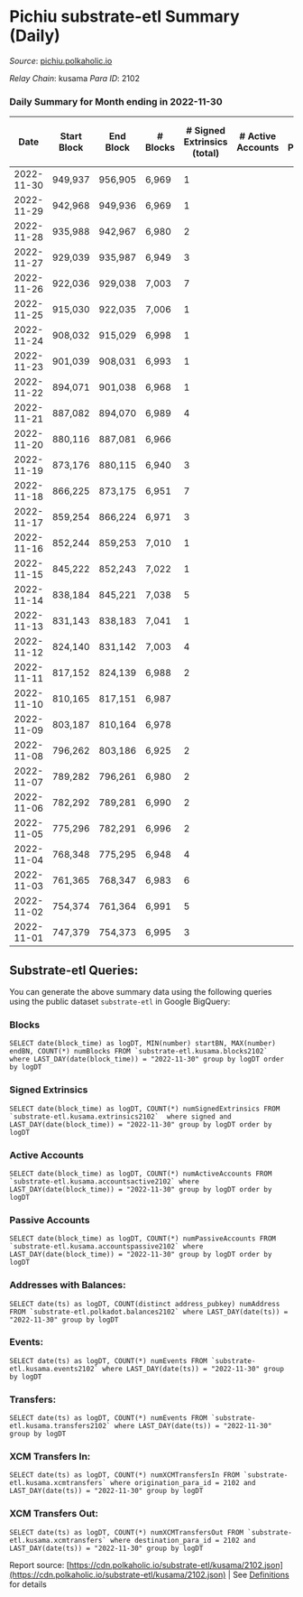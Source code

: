 # Pichiu substrate-etl Summary (Daily)

_Source_: [pichiu.polkaholic.io](https://pichiu.polkaholic.io)

*Relay Chain*: kusama
*Para ID*: 2102



### Daily Summary for Month ending in 2022-11-30


| Date | Start Block | End Block | # Blocks | # Signed Extrinsics (total) | # Active Accounts | # Passive | # New | # Addresses with Balances | # Events | # Transfers | # XCM Transfers In | # XCM Transfers Out | Issues | 
| ---- | ----------- | --------- | -------- | --------------------------- | ----------------- | --------- | ----- | ------------------------- | -------- | ----------- | ------------------ | ------------------- | ------ |
| 2022-11-30 | 949,937 | 956,905 | 6,969 | 1 |  |  |  | 1,123 | 13,946 |   |   |   |  |
| 2022-11-29 | 942,968 | 949,936 | 6,969 | 1 |  |  |  |  | 13,946 |   |   |   |  |
| 2022-11-28 | 935,988 | 942,967 | 6,980 | 2 |  |  |  | 1,123 | 13,972 |   |   |   |  |
| 2022-11-27 | 929,039 | 935,987 | 6,949 | 3 |  |  |  | 1,123 | 13,915 | 1  |   |   |  |
| 2022-11-26 | 922,036 | 929,038 | 7,003 | 7 |  |  |  | 1,122 | 14,119 | 24  |   |   |  |
| 2022-11-25 | 915,030 | 922,035 | 7,006 | 1 |  |  |  | 1,112 | 14,020 |   |   |   |  |
| 2022-11-24 | 908,032 | 915,029 | 6,998 | 1 |  |  |  |  | 14,004 |   |   |   |  |
| 2022-11-23 | 901,039 | 908,031 | 6,993 | 1 |  |  |  | 1,112 | 13,996 |   |   |   |  |
| 2022-11-22 | 894,071 | 901,038 | 6,968 | 1 |  |  |  |  | 13,944 |   |   |   |  |
| 2022-11-21 | 887,082 | 894,070 | 6,989 | 4 |  |  |  | 1,112 | 13,998 |   |   |   |  |
| 2022-11-20 | 880,116 | 887,081 | 6,966 |  |  |  |  | 1,112 | 13,936 |   |   |   |  |
| 2022-11-19 | 873,176 | 880,115 | 6,940 | 3 |  |  |  |  | 13,895 |   |   |   |  |
| 2022-11-18 | 866,225 | 873,175 | 6,951 | 7 |  |  |  |  | 13,934 |   |   |   |  |
| 2022-11-17 | 859,254 | 866,224 | 6,971 | 3 |  |  |  | 1,112 | 13,958 |   |   |   |  |
| 2022-11-16 | 852,244 | 859,253 | 7,010 | 1 |  |  |  |  | 14,030 |   |   |   |  |
| 2022-11-15 | 845,222 | 852,243 | 7,022 | 1 |  |  |  | 1,112 | 14,052 |   |   |   |  |
| 2022-11-14 | 838,184 | 845,221 | 7,038 | 5 |  |  |  | 1,112 | 14,104 | 2  |   |   |  |
| 2022-11-13 | 831,143 | 838,183 | 7,041 | 1 |  |  |  | 1,110 | 14,090 |   |   |   |  |
| 2022-11-12 | 824,140 | 831,142 | 7,003 | 4 |  |  |  |  | 14,031 | 1  | 1  |   |  |
| 2022-11-11 | 817,152 | 824,139 | 6,988 | 2 |  |  |  |  | 13,988 |   |   |   |  |
| 2022-11-10 | 810,165 | 817,151 | 6,987 |  |  |  |  |  | 13,980 |   |   |   |  |
| 2022-11-09 | 803,187 | 810,164 | 6,978 |  |  |  |  |  | 13,962 |   |   |   |  |
| 2022-11-08 | 796,262 | 803,186 | 6,925 | 2 |  |  |  | 1,110 | 13,862 |   |   |   |  |
| 2022-11-07 | 789,282 | 796,261 | 6,980 | 2 |  |  |  | 1,110 | 13,972 |   |   |   |  |
| 2022-11-06 | 782,292 | 789,281 | 6,990 | 2 |  |  |  |  | 13,992 |   |   |   |  |
| 2022-11-05 | 775,296 | 782,291 | 6,996 | 2 |  |  |  |  | 14,004 |   |   |   |  |
| 2022-11-04 | 768,348 | 775,295 | 6,948 | 4 |  |  |  | 1,110 | 13,918 | 1  |   |   |  |
| 2022-11-03 | 761,365 | 768,347 | 6,983 | 6 |  |  |  | 1,109 | 13,994 | 3  |   |   |  |
| 2022-11-02 | 754,374 | 761,364 | 6,991 | 5 |  |  |  | 1,109 | 14,006 |   |   |   |  |
| 2022-11-01 | 747,379 | 754,373 | 6,995 | 3 |  |  |  |  | 14,006 | 1  |   |   |  |

## Substrate-etl Queries:
You can generate the above summary data using the following queries using the public dataset `substrate-etl` in Google BigQuery:


### Blocks
```
SELECT date(block_time) as logDT, MIN(number) startBN, MAX(number) endBN, COUNT(*) numBlocks FROM `substrate-etl.kusama.blocks2102`  where LAST_DAY(date(block_time)) = "2022-11-30" group by logDT order by logDT
```


### Signed Extrinsics
```
SELECT date(block_time) as logDT, COUNT(*) numSignedExtrinsics FROM `substrate-etl.kusama.extrinsics2102`  where signed and LAST_DAY(date(block_time)) = "2022-11-30" group by logDT order by logDT
```


### Active Accounts
```
SELECT date(block_time) as logDT, COUNT(*) numActiveAccounts FROM `substrate-etl.kusama.accountsactive2102` where LAST_DAY(date(block_time)) = "2022-11-30" group by logDT order by logDT
```


### Passive Accounts
```
SELECT date(block_time) as logDT, COUNT(*) numPassiveAccounts FROM `substrate-etl.kusama.accountspassive2102` where LAST_DAY(date(block_time)) = "2022-11-30" group by logDT order by logDT
```


### Addresses with Balances:
```
SELECT date(ts) as logDT, COUNT(distinct address_pubkey) numAddress FROM `substrate-etl.polkadot.balances2102` where LAST_DAY(date(ts)) = "2022-11-30" group by logDT
```


### Events:
```
SELECT date(ts) as logDT, COUNT(*) numEvents FROM `substrate-etl.kusama.events2102` where LAST_DAY(date(ts)) = "2022-11-30" group by logDT
```


### Transfers:
```
SELECT date(ts) as logDT, COUNT(*) numEvents FROM `substrate-etl.kusama.transfers2102` where LAST_DAY(date(ts)) = "2022-11-30" group by logDT
```


### XCM Transfers In:
```
SELECT date(ts) as logDT, COUNT(*) numXCMTransfersIn FROM `substrate-etl.kusama.xcmtransfers` where origination_para_id = 2102 and LAST_DAY(date(ts)) = "2022-11-30" group by logDT
```


### XCM Transfers Out:
```
SELECT date(ts) as logDT, COUNT(*) numXCMTransfersOut FROM `substrate-etl.kusama.xcmtransfers` where destination_para_id = 2102 and LAST_DAY(date(ts)) = "2022-11-30" group by logDT
```



Report source: [https://cdn.polkaholic.io/substrate-etl/kusama/2102.json](https://cdn.polkaholic.io/substrate-etl/kusama/2102.json) | See [Definitions](/DEFINITIONS.md) for details

